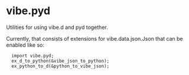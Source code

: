 # vibe.pyd

Utilities for using vibe.d and pyd together.

Currently, that consists of extensions for vibe.data.json.Json that can be enabled like so:

```
  import vibe.pyd;
  ex_d_to_python(&vibe_json_to_python);
  ex_python_to_d(&python_to_vibe_json);
```
